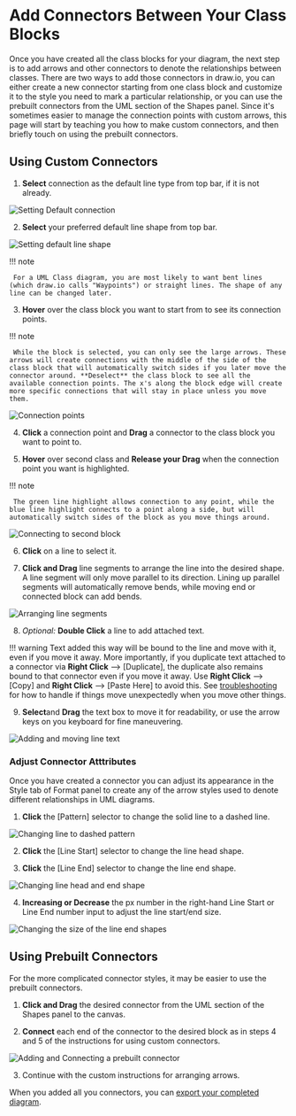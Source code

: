 # Add Connectors Between Your Class Blocks

Once you have created all the class blocks for your diagram, the next step is to add arrows and other connectors to denote the relationships between classes. There are two ways to add those connectors in draw.io, you can either create a new connector starting from one class block and customize it to the style you need to mark a particular relationship, or you can use the prebuilt connectors from the UML section of the Shapes panel. Since it's sometimes easier to manage the connection points with custom arrows, this page will start by teaching you how to make custom connectors, and then briefly touch on using the prebuilt connectors.

## Using Custom Connectors

1. **Select** connection as the default line type from top bar, if it is not already.

![Setting Default connection](./assets/default_connector.png "Setting default connection")

2. **Select** your preferred default line shape from top bar. 

![Setting default line shape](./assets/default_line_shape.png "Setting default line shape")

!!! note

     For a UML Class diagram, you are most likely to want bent lines (which draw.io calls "Waypoints") or straight lines. The shape of any line can be changed later.

3. **Hover** over the class block you want to start from to see its connection points.

!!! note

     While the block is selected, you can only see the large arrows. These arrows will create connections with the middle of the side of the class block that will automatically switch sides if you later move the connector around. **Deselect** the class block to see all the available connection points. The x's along the block edge will create more specific connections that will stay in place unless you move them. 

![Connection points](./assets/hover_points.gif "Connection points")

4. **Click** a connection point and **Drag** a connector to the class block you want to point to.

5. **Hover** over second class and **Release your Drag** when  the connection point you want is highlighted.

!!! note 

     The green line highlight allows connection to any point, while the blue line highlight connects to a point along a side, but will automatically switch sides of the block as you move things around.

![Connecting to second block](./assets/connect.gif "Connecting to second block")

6. **Click** on a line to select it.

7. **Click and Drag** line segments to arrange the line into the desired shape. A line segment will only move parallel to its direction. Lining up parallel segments will automatically remove bends, while moving end or connected block can add bends.

![Arranging line segments](./assets/move_line.gif "Arranging line segments")

8. *Optional:* **Double Click** a line to add attached text.

!!! warning
     Text added this way will be bound to the line and move with it, even if you move it away. More importantly, if you duplicate text attached to a connector via **Right Click** --> [Duplicate], the duplicate also remains bound to that connector even if you move it away. Use **Right Click** --> [Copy] and **Right Click** --> [Paste Here] to avoid this. See [troubleshooting](troubleshooting) for how to handle if things move unexpectedly when you move other things.


9. **Select**and **Drag** the text box to move it for readability, or use the arrow keys on you keyboard for fine maneuvering.

![Adding and moving line text](./assets/add_line_text.gif "Adding and moving line text")

### Adjust Connector Atttributes

Once you have created a connector you can adjust its appearance in the Style tab of Format panel to create any of the arrow styles used to denote different relationships in UML diagrams.

1. **Click** the [Pattern] selector to change the solid line to a dashed line.

![Changing line to dashed pattern](./assets/line_pattern.gif "Changing line to dashed pattern")

2. **Click** the [Line Start] selector to change the line head shape.

3. **Click** the [Line End] selector to change the line end shape.

![Changing line head and end shape](./assets/change_line_ends.gif "Changing line head and end shape")

4.  **Increasing or Decrease** the px number in the right-hand Line Start or Line End number input to adjust the line start/end size.

![Changing the size of the line end shapes](./assets/line_ends_sizes.gif "Changing the size of the line end shapes")

## Using Prebuilt Connectors

For the more complicated connector styles, it may be easier to use the prebuilt connectors.

1. **Click and Drag** the desired connector from the UML section of the Shapes panel to the canvas.

2. **Connect** each end of the connector to the desired block as in steps 4 and 5 of the instructions for using custom connectors.

![Adding and Connecting a prebuilt connector](./assets/prebuilt_connector.gif "Adding and Connecting a prebuilt connector")

3. Continue with the custom instructions for arranging arrows.

When you added all you connectors, you can [export your completed diagram](export).